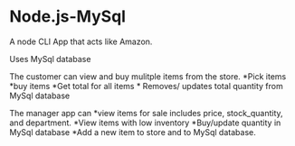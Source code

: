# Node.js-MySql

A node CLI App that acts like Amazon. 

Uses MySql database 

The customer can view and buy mulitple items from the store.
       *Pick items
       *buy items
       *Get total for all items
       * Removes/ updates total quantity from MySql database

The manager app can
      *view items for sale includes price, stock_quantity, and department. 
      *View items with low inventory
      *Buy/update quantity in MySql database
      *Add a new item to store and to MySql database. 